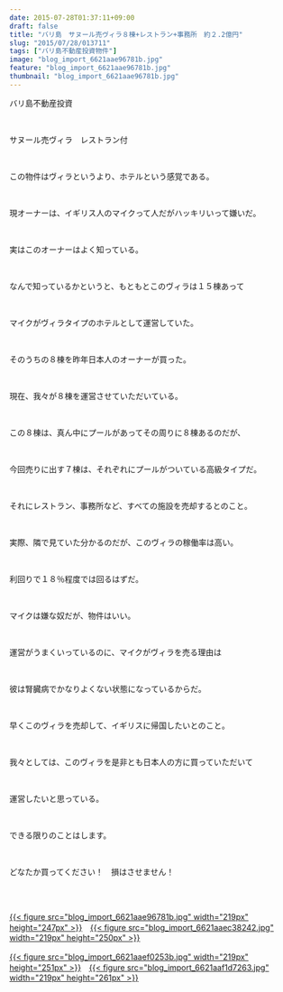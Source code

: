 ```yaml
---
date: 2015-07-28T01:37:11+09:00
draft: false
title: "バリ島　サヌール売ヴィラ８棟+レストラン+事務所　約２.2億円"
slug: "2015/07/28/013711"
tags: ["バリ島不動産投資物件"]
image: "blog_import_6621aae96781b.jpg"
feature: "blog_import_6621aae96781b.jpg"
thumbnail: "blog_import_6621aae96781b.jpg"
---
```

<p>バリ島不動産投資</p><br/><p>サヌール売ヴィラ　レストラン付</p><br/><p>この物件はヴィラというより、ホテルという感覚である。</p><br/><p>現オーナーは、イギリス人のマイクって人だがハッキリいって嫌いだ。</p><br/><p>実はこのオーナーはよく知っている。</p><br/><p>なんで知っているかというと、もともとこのヴィラは１５棟あって</p><br/><p>マイクがヴィラタイプのホテルとして運営していた。</p><br/><p>そのうちの８棟を昨年日本人のオーナーが買った。</p><br/><p>現在、我々が８棟を運営させていただいている。</p><br/><p>この８棟は、真ん中にプールがあってその周りに８棟あるのだが、</p><br/><p>今回売りに出す７棟は、それぞれにプールがついている高級タイプだ。</p><br/><p>それにレストラン、事務所など、すべての施設を売却するとのこと。</p><br/><p>実際、隣で見ていた分かるのだが、このヴィラの稼働率は高い。</p><br/><p>利回りで１８％程度では回るはずだ。</p><br/><p>マイクは嫌な奴だが、物件はいい。</p><br/><p>運営がうまくいっているのに、マイクがヴィラを売る理由は</p><br/><p>彼は腎臓病でかなりよくない状態になっているからだ。</p><br/><p>早くこのヴィラを売却して、イギリスに帰国したいとのこと。</p><br/><p>我々としては、このヴィラを是非とも日本人の方に買っていただいて</p><br/><p>運営したいと思っている。</p><br/><p>できる限りのことはします。</p><br/><p>どなたか買ってください！　損はさせません！</p><br/><p><br/><a href="blog_import_6621aaeadad10.jpg">{{< figure src="blog_import_6621aae96781b.jpg" width="219px" height="247px" >}}</a>　<a href="blog_import_6621aaed73abd.jpg">{{< figure src="blog_import_6621aaec38242.jpg" width="219px" height="250px" >}}</a><br/><br/><a href="blog_import_6621aaf0550dd.jpg">{{< figure src="blog_import_6621aaef0253b.jpg" width="219px" height="251px" >}}</a>　<a href="blog_import_6621aaf354c18.jpg">{{< figure src="blog_import_6621aaf1d7263.jpg" width="219px" height="261px" >}}</a><br/></p>

